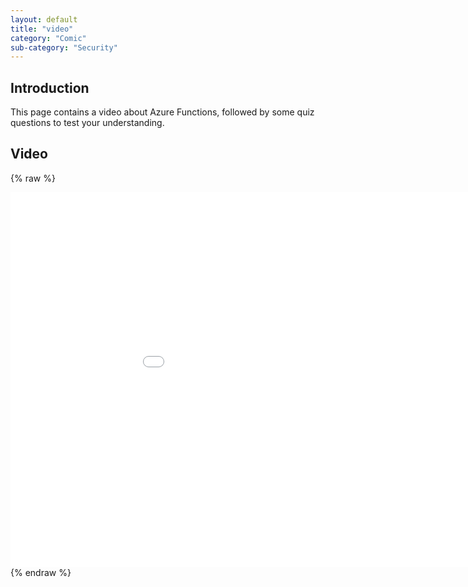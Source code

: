 ```yaml
---
layout: default
title: "video"
category: "Comic"
sub-category: "Security"
---
```


## Introduction
This page contains a video about Azure Functions, followed by some quiz questions to test your understanding.

## Video

{% raw %}
<div class="smart-player-embed-container">
    <iframe class="smart-player-embed-iframe" id="embeddedSmartPlayerInstance" src="/assets/azurefun1/azurefun1_player.html?embedIFrameId=embeddedSmartPlayerInstance" width="1024" height="600" scrolling="no" frameborder="0" webkitAllowFullScreen mozallowfullscreen allowFullScreen></iframe>
</div>
<script src="/assets/azurefun1/scripts/embedded-smart-player.min.js"></script>
{% endraw %}

